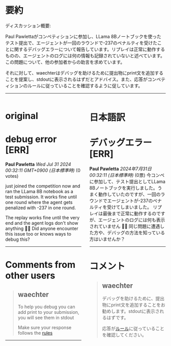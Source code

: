 # 要約 
ディスカッション概要:

Paul Pawlettaがコンペティションに参加し、LLama 8Bノートブックを使ったテスト提出で、エージェントが一回のラウンドで-237のペナルティを受けたことに関するデバッグエラーについて報告しています。リプレイは正常に動作するものの、エージェントのログには何の情報も記録されていないと述べています。この問題について、他の参加者からの助言を求めています。

それに対して、waechterはデバッグを助けるために提出物にprint文を追加することを提案し、stdoutに表示されるはずだとアドバイス。また、応答がコンペティションのルールに従っていることを確認するように促しています。

---


<style>
.column-left{
  float: left;
  width: 47.5%;
  text-align: left;
}
.column-right{
  float: right;
  width: 47.5%;
  text-align: left;
}
.column-one{
  float: left;
  width: 100%;
  text-align: left;
}
</style>


<div class="column-left">

# original

# debug error [ERR]

**Paul Pawletta** *Wed Jul 31 2024 00:32:11 GMT+0900 (日本標準時)* (0 votes)

just joined the competition now and ran the LLama 8B notebook as a test submission. It works fine until one round where the agent gets penalized with -237 in one round.

The replay works fine until the very end and the agent logs don't show anything 🤷‍♂️ Did anyone encounter this issue too or knows ways to debug this?



---

 # Comments from other users

> ## waechter
> 
> To help you debug you can add print to your submission, you will see them in stdout
> 
> Make sure your response follows the [rules](https://www.kaggle.com/competitions/llm-20-questions/overview/20-questions-rules)
> 
> 
> 


---



</div>
<div class="column-right">

# 日本語訳

# デバッグエラー [ERR]
**Paul Pawletta** *2024年7月31日 00:32:11 (日本標準時)* (0票)
今コンペに参加して、テスト提出としてLLama 8Bノートブックを実行しました。うまく動作していたのですが、一回のラウンドでエージェントが-237のペナルティを受けてしまいました。
リプレイは最後まで正常に動作するのですが、エージェントのログには何も表示されていません 🤷‍♂️ 同じ問題に遭遇した方や、デバッグの方法を知っている方はいませんか？

---
 # コメント
> ## waechter
>
> デバッグを助けるために、提出物にprint文を追加することをお勧めします。stdoutに表示されるはずです。
>
> 応答が[ルール](https://www.kaggle.com/competitions/llm-20-questions/overview/20-questions-rules)に従っていることを確認してください。


</div>